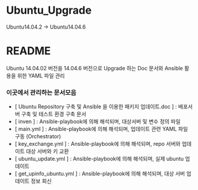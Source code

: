 # Ubuntu_Upgrade
Ubuntu14.04.2 -> Ubuntu14.04.6

# README #

Ubuntu 14.04.02 버전을 14.04.6 버전으로 Upgrade 하는 Doc 문서와 Ansible 활용을 위한 YAML 파일 관리

### 이곳에서 관리하는 문서모음 ###

* [ Ubuntu Repository 구축 및 Ansible 을 이용한 패키지 업데이트.doc ] : 배포서버 구축 및 테스트 환경 구축 문서
* [ inven ] : Ansible-playbook에 의해 해석되며, 대상서버 및 변수 정의 파일
* [ main.yml ] : Ansible-playbook에 의해 해석되며, 업데이트 관련 YAML 파일 구동 (Orchestrator)
* [ key_exchange.yml ] : Ansible-playbook에 의해 해석되며, repo 서버와 업데이트 대상 서버와 키 교환  
* [ ubuntu_update.yml ] : Ansible-playbook에 의해 해석되며, 실제 ubuntu 업데이트 
* [ get_upinfo_ubuntu.yml ] : Ansible-playbook에 의해 해석되며, 대상 서버 업데이트 정보 회신 